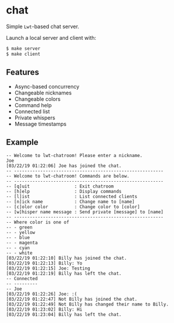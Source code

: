 # chat

Simple `Lwt`-based chat server.

Launch a local server and client with:

```bash
$ make server
$ make client
```

## Features

- Async-based concurrency
- Changeable nicknames
- Changeable colors
- Command help
- Connected list
- Private whispers
- Message timestamps

## Example

```
-- Welcome to lwt-chatroom! Please enter a nickname.
Joe
[03/22/19 01:22:06] Joe has joined the chat.
-- ---------------------------------------------------------
-- Welcome to lwt-chatroom! Commands are below.
-- ---------------------------------------------------------
-- [q]uit                 : Exit chatroom
-- [h]elp                 : Display commands
-- [l]ist                 : List connected clients
-- [n]ick name            : Change name to [name]
-- [c]olor color          : Change color to [color]
-- [w]hisper name message : Send private [message] to [name]
-- ---------------------------------------------------------
-- Where color is one of
-- - green
-- - yellow
-- - blue
-- - magenta
-- - cyan
-- - white
[03/22/19 01:22:10] Billy has joined the chat.
[03/22/19 01:22:13] Billy: Yo
[03/22/19 01:22:15] Joe: Testing
[03/22/19 01:22:19] Billy has left the chat.
-- Connected
-- ---------
-- Joe
[03/22/19 01:22:26] Joe: :(
[03/22/19 01:22:47] Not Billy has joined the chat.
[03/22/19 01:22:49] Not Billy has changed their name to Billy.
[03/22/19 01:23:02] Billy: Hi
[03/22/19 01:23:04] Billy has left the chat.
```

